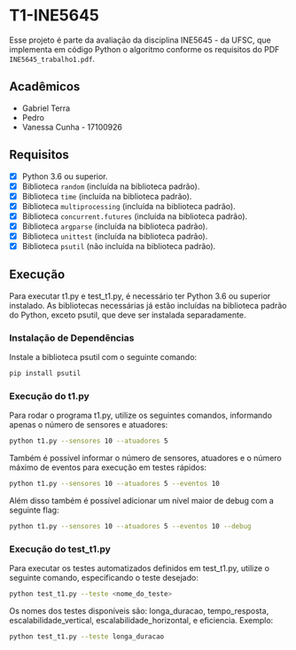 # T1-INE5645

Esse projeto é parte da avaliação da disciplina INE5645 - da UFSC, que implementa em código Python o algoritmo conforme os requisitos do PDF `INE5645_trabalho1.pdf`.

## Acadêmicos

- Gabriel Terra
- Pedro
- Vanessa Cunha - 17100926

## Requisitos

- [x] Python 3.6 ou superior.
- [x] Biblioteca `random` (incluída na biblioteca padrão).
- [x] Biblioteca `time` (incluída na biblioteca padrão).
- [x] Biblioteca `multiprocessing` (incluída na biblioteca padrão).
- [x] Biblioteca `concurrent.futures` (incluída na biblioteca padrão).
- [x] Biblioteca `argparse` (incluída na biblioteca padrão).
- [x] Biblioteca `unittest` (incluída na biblioteca padrão).
- [x] Biblioteca `psutil` (não incluída na biblioteca padrão).

## Execução

Para executar t1.py e test_t1.py, é necessário ter Python 3.6 ou superior instalado. As bibliotecas necessárias já estão incluídas na biblioteca padrão do Python, exceto psutil, que deve ser instalada separadamente.

### Instalação de Dependências

Instale a biblioteca psutil com o seguinte comando:

```sh
pip install psutil
```

### Execução do t1.py

Para rodar o programa t1.py, utilize os seguintes comandos, informando apenas o número de sensores e atuadores:

```sh
python t1.py --sensores 10 --atuadores 5
```

Também é possível informar o número de sensores, atuadores e o número máximo de eventos para execução em testes rápidos:

```sh
python t1.py --sensores 10 --atuadores 5 --eventos 10
```

Além disso também é possível adicionar um nível maior de debug com a seguinte flag:

```sh
python t1.py --sensores 10 --atuadores 5 --eventos 10 --debug
```

### Execução do test_t1.py

Para executar os testes automatizados definidos em test_t1.py, utilize o seguinte comando, especificando o teste desejado:

```sh
python test_t1.py --teste <nome_do_teste>
```

Os nomes dos testes disponíveis são: longa_duracao, tempo_resposta, escalabilidade_vertical, escalabilidade_horizontal, e eficiencia. Exemplo:

```sh
python test_t1.py --teste longa_duracao
```